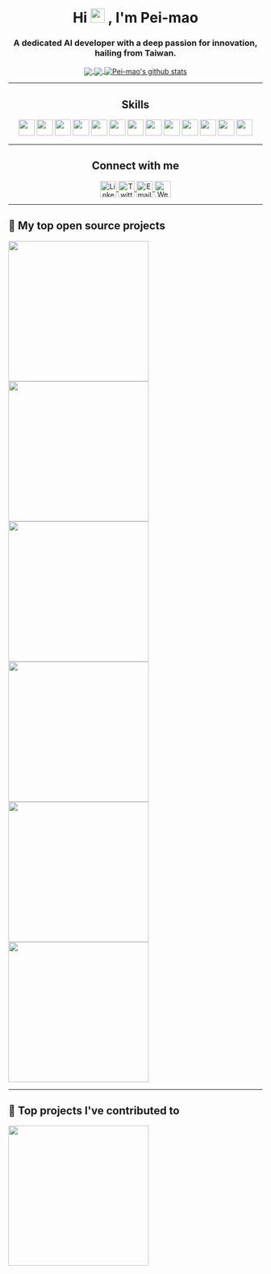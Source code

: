 <h1 align="center">
  Hi
  <img src="https://media.giphy.com/media/hvRJCLFzcasrR4ia7z/giphy.gif" width="28">
  , I'm Pei-mao
</h1>
<h3 align="center">A dedicated AI developer with a deep passion for innovation, hailing from Taiwan.</h3>

<p align="center">
  <a href="https://github.com/anuraghazra/github-readme-stats">
    <img align="center" src="https://github-readme-stats.vercel.app/api?username=Pei-mao&count_private=true&show_icons=true&theme=radical&rank_icon=github" />
  </a>
  <a href="https://github.com/anuraghazra/convoychat">
    <img align="center" src="https://github-readme-stats.vercel.app/api/top-langs/?username=Pei-mao&langs_count=8&theme=radical&count_private=true&layout=compact&hide=javascript,html,css,CoffeeScript&card_width=250" />
  </a>
  <a href="https://github.com/vn7n24fzkq/github-profile-summary-cards"><img align="center" src="http://github-profile-summary-cards.vercel.app/api/cards/profile-details?username=Pei-mao&theme=tokyonight" alt="Pei-mao's github stats" /></a>
</p>

---

<h2 align="center">Skills</h2>
<p align="center">
  <code><img height="32" src="https://cdn.jsdelivr.net/npm/simple-icons@v5/icons/python.svg"></code>
  <code><img height="32" src="https://cdn.jsdelivr.net/npm/simple-icons@v5/icons/pytorch.svg"></code>
  <code><img height="32" src="https://cdn.jsdelivr.net/npm/simple-icons@v5/icons/tensorflow.svg"></code>
  <code><img height="32" src="https://cdn.jsdelivr.net/npm/simple-icons@v5/icons/c.svg"></code>
  <code><img height="32" src="https://cdn.jsdelivr.net/npm/simple-icons@v5/icons/cplusplus.svg"></code>
  <code><img height="32" src="https://cdn.jsdelivr.net/npm/simple-icons@v5/icons/mysql.svg"></code>
  <code><img height="32" src="https://cdn.jsdelivr.net/npm/simple-icons@v5/icons/postgresql.svg"></code>
  <code><img height="32" src="https://cdn.jsdelivr.net/npm/simple-icons@v5/icons/github.svg"></code>
  <code><img height="32" src="https://cdn.jsdelivr.net/npm/simple-icons@v5/icons/git.svg"></code>
  <code><img height="32" src="https://cdn.jsdelivr.net/npm/simple-icons@v5/icons/docker.svg"></code>
  <code><img height="32" src="https://cdn.jsdelivr.net/npm/simple-icons@v5/icons/linux.svg"></code>
  <code><img height="32" src="https://cdn.jsdelivr.net/npm/simple-icons@v5/icons/macos.svg"></code>
  <code><img height="32" src="https://cdn.jsdelivr.net/npm/simple-icons@v5/icons/googlecolab.svg"></code>
</p>

---

<h2 align="center">Connect with me</h2>
<p align="center">
  <a href="https://www.linkedin.com/in/your-linkedin-profile" target="blank">
    <img align="center" src="https://cdn.jsdelivr.net/npm/simple-icons@v5/icons/linkedin.svg" alt="LinkedIn" height="32" />
  </a>
  <a href="https://www.instagram.com/peimao_sun" target="blank">
    <img align="center" src="https://cdn.jsdelivr.net/npm/simple-icons@v5/icons/instagram.svg" alt="Twitter" height="32" />
  </a>
  <a href="mailto:jacky_51@kimo.com">
    <img align="center" src="https://cdn.jsdelivr.net/npm/simple-icons@v5/icons/gmail.svg" alt="Email" height="32" />
  </a>
  <a href="https://www.your-website.com" target="blank">
    <img align="center" src="https://cdn.jsdelivr.net/npm/simple-icons@v5/icons/internetexplorer.svg" alt="Website" height="32" />
  </a>
</p>

---
## 📘 My top open source projects

<!-- Repo info cards - https://github.com/anuraghazra/github-readme-stats -->
<!-- Small repo cards (fork) - https://github.com/DenverCoder1/github-readme-stats -->
<p align="left">
  <a href="https://github.com/Depth-Semantic-Aware-Image-Generation/Depth-and-Semantic-Aware-Image-Generation"><img width="278" src="https://github-readme-stats.zohan.tech/api/pin/?username=Depth-Semantic-Aware-Image-Generation&repo=Depth-and-Semantic-Aware-Image-Generation&theme=prussian&hide_border=true"></a>
  <a href="https://github.com/Depth-Semantic-Aware-Image-Generation/Kaggle_Happywhale-Whale-and-Dolphin-Identification"><img width="278" src="https://github-readme-stats.zohan.tech/api/pin/?username=Depth-Semantic-Aware-Image-Generation&repo=Kaggle_Happywhale-Whale-and-Dolphin-Identification&theme=prussian&hide_border=true"></a>
  <a href="https://github.com/Depth-Semantic-Aware-Image-Generation/TBrain_China-Steel-AI-Challenge"><img width="278" src="https://github-readme-stats.zohan.tech/api/pin/?username=Depth-Semantic-Aware-Image-Generation&repo=TBrain_China-Steel-AI-Challenge&theme=prussian&hide_border=true"></a>
  <a href="https://github.com/Depth-Semantic-Aware-Image-Generation/TBrain_Orchid-Classification-Competition"><img width="278" src="https://github-readme-stats.zohan.tech/api/pin/?username=Depth-Semantic-Aware-Image-Generation&repo=TBrain_Orchid-Classification-Competition&theme=prussian&hide_border=true"></a>
  <a href="https://github.com/Pei-mao/RAG-product-recommendation"><img width="278" src="https://github-readme-stats.zohan.tech/api/pin/?username=Pei-mao&repo=RAG-product-recommendation&theme=prussian&hide_border=true"></a>
  <a href="https://github.com/Pei-mao/Cuda-ErodeAndDilate"><img width="278" src="https://github-readme-stats.zohan.tech/api/pin/?username=Pei-mao&repo=Cuda-ErodeAndDilate&theme=prussian&hide_border=true"></a>
</p>

---
## 📕 Top projects I've contributed to

<!-- Small repo cards https://github.com/DenverCoder1/github-readme-stats (fork of anuraghazra/github-readme-stats) -->
<p align="left">
  <a href="https://github.com/htylab/tigerbx"><img width="278" src="https://github-readme-stats.zohan.tech/api/pin/?username=htylab&repo=tigerbx&theme=prussian&hide_border=true"></a>
</p>
